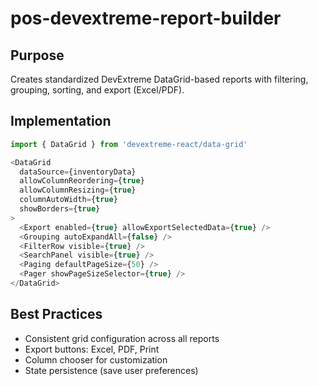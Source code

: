 # pos-devextreme-report-builder

## Purpose
Creates standardized DevExtreme DataGrid-based reports with filtering, grouping, sorting, and export (Excel/PDF).

## Implementation
```typescript
import { DataGrid } from 'devextreme-react/data-grid'

<DataGrid
  dataSource={inventoryData}
  allowColumnReordering={true}
  allowColumnResizing={true}
  columnAutoWidth={true}
  showBorders={true}
>
  <Export enabled={true} allowExportSelectedData={true} />
  <Grouping autoExpandAll={false} />
  <FilterRow visible={true} />
  <SearchPanel visible={true} />
  <Paging defaultPageSize={50} />
  <Pager showPageSizeSelector={true} />
</DataGrid>
```

## Best Practices
- Consistent grid configuration across all reports
- Export buttons: Excel, PDF, Print
- Column chooser for customization
- State persistence (save user preferences)
